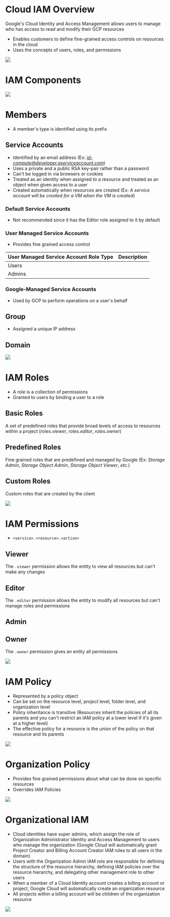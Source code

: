 # Cloud IAM Overview

Google's Cloud Identity and Access Management allows users to manage who has access to read and modify their GCP resources

* Enables customers to define fine-grained access controls on resources in the cloud
* Uses the concepts of users, roles, and permissions

![](https://github.com/JonmarCorpuz/SecondBrain/blob/main/Assets/Whitespace.png)

# IAM Components

![](https://github.com/JonmarCorpuz/SecondBrain/blob/main/Assets/Whitespace.png)

# Members

* A member's type is identified using its prefix

## Service Accounts

* Identified by an email address (Ex: *id-compute@developer.gserviceaccount.com*)
* Uses a private and a public RSA key-pair rather than a password
* Can't be logged in via browsers or cookies
* Treated as an identity when assigned to a resource and treated as an object when given access to a user
* Created automatically when resources are created (Ex: *A service account will be created for a VM when the VM is created*)

### Default Service Accounts

* Not recommended since it has the Editor role assigned to it by default

### User Managed Service Accounts

* Provides fine grained access control

| User Managed Service Account Role Type | Description |
| --- | --- |
| Users | |
| Admins | |

### Google-Managed Service Accounts

* Used by GCP to perform operations on a user's behalf

## Group

* Assigned a unique IP address

## Domain

![](https://github.com/JonmarCorpuz/SecondBrain/blob/main/Assets/Whitespace.png)

# IAM Roles

* A role is a collection of permissions
* Granted to users by binding a user to a role

## Basic Roles

A set of predefined roles that provide broad levels of access to resources within a project (*roles.viewer*, *roles.editor*, *roles.owner*)

## Predefined Roles

Fine grained roles that are predefined and managed by Google (Ex: *Storage Admin*, *Storage Object Admin*, *Storage Object Viewer*, *etc.*) 

## Custom Roles

Custom roles that are created by the client 

![](https://github.com/JonmarCorpuz/SecondBrain/blob/main/Assets/Whitespace.png)

# IAM Permissions

* `<service>.<resource>.<action>`

## Viewer

The `.viewer` permission allows the entity to view all resources but can't make any changes

## Editor

The `.editor` permission allows the entity to modify all resources but can't manage roles and permissions 

## Admin

## Owner

The `.owner` permission gives an entity all permissions

![](https://github.com/JonmarCorpuz/SecondBrain/blob/main/Assets/Whitespace.png)

# IAM Policy

* Represented by a policy object
* Can be set on the resource level, project level, folder level, and organization level
* Policy inheritance is transitive (Resources inherit the policies of all its parents and you can't restrict an IAM policy at a lower level if it's given at a higher level)
* The effective policy for a resource is the union of the policy on that resource and its parents

![](https://github.com/JonmarCorpuz/SecondBrain/blob/main/Assets/Whitespace.png)

# Organization Policy

* Provides fine grained permissions about what can be done on specific resources
* Overrides IAM Policies

![](https://github.com/JonmarCorpuz/SecondBrain/blob/main/Assets/Whitespace.png)

# Organizational IAM

* Cloud identities have super admins, which assign the role of Organization Administrator Identity and Access Management to users who manage the organization (Google Cloud will automatically grant Project Creator and Billing Account Creator IAM roles to all users in the domain)
* Users with the Organization Admin IAM role are responsible for defining the structure of the resource hierarchy, defining IAM policies over the resource hierarchy, and delegating other management role to other users
* When a member of a Cloud Identity account creates a billing account or project, Google Cloud will automatically create an organization resource 
* All projects within a billing account will be children of the organization resource

![](https://github.com/JonmarCorpuz/SecondBrain/blob/main/Assets/Whitespace.png)











